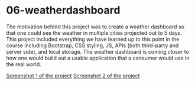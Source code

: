# 06-weatherdashboard

The motivation behind this project was to create a weather dashboard so that one could see the weather in multiple cities projected out to 5 days. This project included everything we have learned up to this point in the course including Bootstrap, CSS styling, JS, APIs (both third-party and server side), and local storage. The weather dashboard is coming closer to how one would build out a usable application that a consumer would use in the real world. 

[Screenshot 1 of the project](empty-screenshot.png)
[Screenshot 2 of the project](filled-screenshot.png)